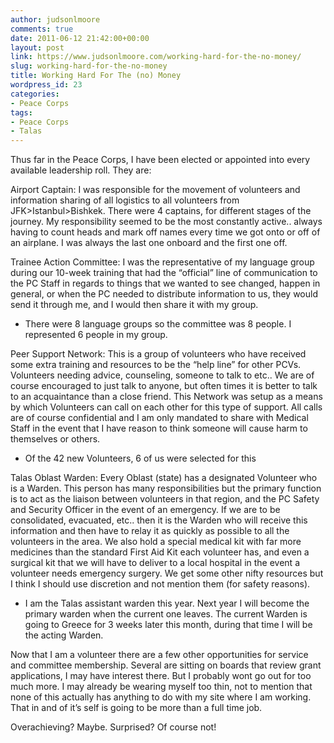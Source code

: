 ```yaml
---
author: judsonlmoore
comments: true
date: 2011-06-12 21:42:00+00:00
layout: post
link: https://www.judsonlmoore.com/working-hard-for-the-no-money/
slug: working-hard-for-the-no-money
title: Working Hard For The (no) Money
wordpress_id: 23
categories:
- Peace Corps
tags:
- Peace Corps
- Talas
---
```


Thus far in the Peace Corps, I have been elected or appointed into every available leadership roll. They are:





Airport Captain: 
I was responsible for the movement of volunteers and information sharing of all logistics to all volunteers from JFK>Istanbul>Bishkek. There were 4 captains, for different stages of the journey. My responsibility seemed to be the most constantly active.. always having to count heads and mark off names every time we got onto or off of an airplane.  I was always the last one onboard and the first one off.





Trainee Action Committee: 
I was the representative of my language group during our 10-week training that had the “official” line of communication to the PC Staff in regards to things that we wanted to see changed, happen in general, or when the PC needed to distribute information to us, they would send it through me, and I would then share it with my group.
- There were 8 language groups so the committee was 8 people. I represented 6 people in my group.





Peer Support Network: 
This is a group of volunteers who have received some extra training and resources to be the “help line” for other PCVs. Volunteers needing advice, counseling, someone to talk to etc.. We are of course encouraged to just talk to anyone, but often times it is better to talk to an acquaintance than a close friend. This Network was setup as a means by which Volunteers can call on each other for this type of support. All calls are of course confidential and I am only mandated to share with Medical Staff in the event that I have reason to think someone will cause harm to themselves or others.
- Of the 42 new Volunteers, 6 of us were selected for this





Talas Oblast Warden: 
Every Oblast (state) has a designated Volunteer who is a Warden. This person has many responsibilities but the primary function is to act as the liaison between volunteers in that region, and the PC Safety and Security Officer in the event of an emergency. If we are to be consolidated, evacuated, etc.. then it is the Warden who will receive this information and then have to relay it as quickly as possible to all the volunteers in the area. We also hold a special medical kit with far more medicines than the standard First Aid Kit each volunteer has, and even a surgical kit that we will have to deliver to a local hospital in the event a volunteer needs emergency surgery. We get some other nifty resources but I think I should use discretion and not mention them (for safety reasons). 
- I am the Talas assistant warden this year. Next year I will become the primary warden when the current one leaves. The current Warden is going to Greece for 3 weeks later this month, during that time I will be the acting Warden.





Now that I am a volunteer there are a few other opportunities for service and committee membership. Several are sitting on boards that review grant applications, I may have interest there. But I probably wont go out for too much more. I may already be wearing myself too thin, not to mention that none of this actually has anything to do with my site where I am working.  That in and of it’s self is going to be more than a full time job.





Overachieving? Maybe. Surprised? Of course not!
